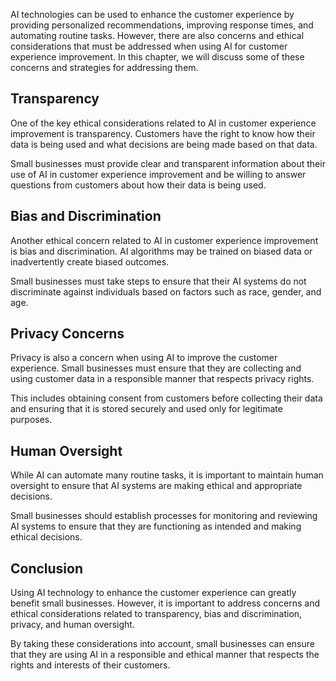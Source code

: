 
AI technologies can be used to enhance the customer experience by providing personalized recommendations, improving response times, and automating routine tasks. However, there are also concerns and ethical considerations that must be addressed when using AI for customer experience improvement. In this chapter, we will discuss some of these concerns and strategies for addressing them.

Transparency
------------

One of the key ethical considerations related to AI in customer experience improvement is transparency. Customers have the right to know how their data is being used and what decisions are being made based on that data.

Small businesses must provide clear and transparent information about their use of AI in customer experience improvement and be willing to answer questions from customers about how their data is being used.

Bias and Discrimination
-----------------------

Another ethical concern related to AI in customer experience improvement is bias and discrimination. AI algorithms may be trained on biased data or inadvertently create biased outcomes.

Small businesses must take steps to ensure that their AI systems do not discriminate against individuals based on factors such as race, gender, and age.

Privacy Concerns
----------------

Privacy is also a concern when using AI to improve the customer experience. Small businesses must ensure that they are collecting and using customer data in a responsible manner that respects privacy rights.

This includes obtaining consent from customers before collecting their data and ensuring that it is stored securely and used only for legitimate purposes.

Human Oversight
---------------

While AI can automate many routine tasks, it is important to maintain human oversight to ensure that AI systems are making ethical and appropriate decisions.

Small businesses should establish processes for monitoring and reviewing AI systems to ensure that they are functioning as intended and making ethical decisions.

Conclusion
----------

Using AI technology to enhance the customer experience can greatly benefit small businesses. However, it is important to address concerns and ethical considerations related to transparency, bias and discrimination, privacy, and human oversight.

By taking these considerations into account, small businesses can ensure that they are using AI in a responsible and ethical manner that respects the rights and interests of their customers.
